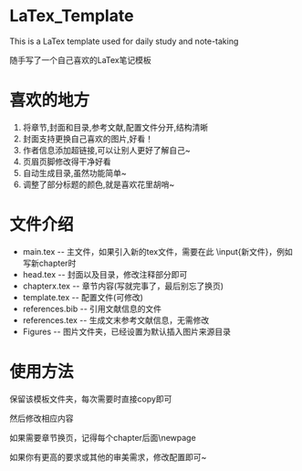 # LaTex_Template

This is a LaTex template used for daily study and note-taking

随手写了一个自己喜欢的LaTex笔记模板

# 喜欢的地方

1. 将章节,封面和目录,参考文献,配置文件分开,结构清晰
2. 封面支持更换自己喜欢的图片,好看！
3. 作者信息添加超链接,可以让别人更好了解自己~
4. 页眉页脚修改得干净好看
5. 自动生成目录,虽然功能简单~
6. 调整了部分标题的颜色,就是喜欢花里胡哨~

# 文件介绍
+ main.tex -- 主文件，如果引入新的tex文件，需要在此 \input{新文件}，例如写新chapter时
+ head.tex -- 封面以及目录，修改注释部分即可
+ chapterx.tex -- 章节内容(写就完事了，最后别忘了换页)
+ template.tex -- 配置文件(可修改)
+ references.bib -- 引用文献信息的文件
+ references.tex -- 生成文末参考文献信息，无需修改
+ Figures -- 图片文件夹，已经设置为默认插入图片来源目录

# 使用方法
保留该模板文件夹，每次需要时直接copy即可

然后修改相应内容

如果需要章节换页，记得每个chapter后面\newpage

如果你有更高的要求或其他的审美需求，修改配置即可~

